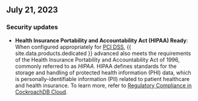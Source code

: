 ## July 21, 2023

<h3> Security updates </h3>

- **Health Insurance Portability and Accountability Act (HIPAA) Ready**: When configured appropriately for [PCI DSS](/docs/cockroachcloud/pci-dss.html), {{ site.data.products.dedicated }} advanced also meets the requirements of the Health Insurance Portability and Accountability Act of 1996, commonly referred to as _HIPAA_. HIPAA defines standards for the storage and handling of protected health information (PHI) data, which is personally-identifiable information (PII) related to patient healthcare and health insurance. To learn more, refer to [Regulatory Compliance in CockroachDB Cloud](/docs/cockroachcloud/compliance.html).
